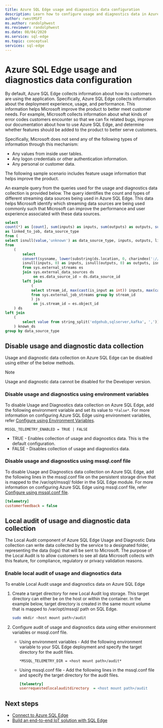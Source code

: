 ```yaml
---
title: Azure SQL Edge usage and diagnostics data configuration
description: Learn how to configure usage and diagnostics data in Azure SQL Edge.
author: rwestMSFT
ms.author: randolphwest
ms.reviewer: randolphwest
ms.date: 08/04/2020
ms.service: sql-edge
ms.topic: conceptual
services: sql-edge
---
```


# Azure SQL Edge usage and diagnostics data configuration

By default, Azure SQL Edge collects information about how its customers are using the application. Specifically, Azure SQL Edge collects information about the deployment experience, usage, and performance. This information helps Microsoft improve the product to better meet customer needs. For example, Microsoft collects information about what kinds of error codes customers encounter so that we can fix related bugs, improve our documentation about how to use Azure SQL Edge, and determine whether features should be added to the product to better serve customers.

Specifically, Microsoft does not send any of the following types of information through this mechanism:

- Any values from inside user tables.
- Any logon credentials or other authentication information.
- Any personal or customer data.

The following sample scenario includes feature usage information that helps improve the product.

An example query from the queries used for the usage and diagnostics data collection is provided below. The query identifies the count and types of different streaming data sources being used in Azure SQL Edge. This data helps Microsoft identify which streaming data sources are being used commonly such that Microsoft can improve the performance and user experience associated with these data sources. 

```sql
select 
count(*) as [count], sum(inputs) as inputs, sum(outputs) as outputs, sum(linked_to_job) 
as linked_to_job, data_source_type
from ( 
select isnull(value,'unknown') as data_source_type, inputs, outputs, linked_to_job
from 
    ( 
        select 
        convert(sysname, lower(substring(ds.location, 0, charindex('://', ds.location))), 1) as data_source_type, 
        isnull(inputs, 0) as inputs, isnull(outputs, 0) as outputs, isnull(js.stream_id/js.stream_id, 0) as linked_to_job 
        from sys.external_streams es
        join sys.external_data_sources ds 
             on es.data_source_id = ds.data_source_id
        left join 
            ( 
            select stream_id, max(cast(is_input as int)) inputs, max(cast(is_output as int)) outputs 
            from sys.external_job_streams group by stream_id 
            ) js
             on js.stream_id = es.object_id 
    ) ds
left join 
    (
        select value from string_split('edgehub,sqlserver,kafka', ',')) as known_ep on data_source_type = value 
    ) known_ds
group by data_source_type
```

## Disable usage and diagnostic data collection

Usage and diagnostic data collection on Azure SQL Edge can be disabled using either of the below methods.

> [!NOTE]
> Usage and diagnostic data cannot be disabled for the Developer version.

### Disable usage and diagnostics using environment variables

To disable Usage and Diagnostics data collection on Azure SQL Edge, add the following environment variable and set its value to `*False*`. For more information on configuring Azure SQL Edge using environment variables, refer [Configure using Environment Variables](configure.md#configure-by-using-environment-variables).

`MSSQL_TELEMETRY_ENABLED = TRUE | FALSE`

- TRUE - Enables collection of usage and diagnostics data. This is the default configuration.
- FALSE - Disables collection of usage and diagnostics data.

### Disable usage and diagnostics using mssql.conf file

To disable Usage and Diagnostics data collection on Azure SQL Edge, add the following lines in the mssql.conf file on the persistent storage drive that is mapped to the /var/opt/mssql/ folder in the SQL Edge module. For more information on configuring Azure SQL Edge using mssql.conf file, refer [Configure using mssql.conf file](configure.md#configure-by-using-an-mssqlconf-file).

```ini
[telemetry]
customerfeedback = false
```

## Local audit of usage and diagnostic data collection

The Local Audit component of Azure SQL Edge Usage and Diagnostic Data collection can write data collected by the service to a designated folder, representing the data (logs) that will be sent to Microsoft. The purpose of the Local Audit is to allow customers to see all data Microsoft collects with this feature, for compliance, regulatory or privacy validation reasons.

### Enable local audit of usage and diagnostics data

To enable Local Audit usage and diagnostics data on Azure SQL Edge

1. Create a target directory for new Local Audit log storage. This target directory can either be on the host or within the container. In the example below, target directory is created in the same mount volume that is mapped to /var/opt/mssql/ path on SQL Edge.

   ```bash
   sudo mkdir <host mount path>/audit
   ```

2. Configure audit of usage and diagnostics data using either environment variables or mssql.conf file.

   - Using environment variables - Add the following environment variable to your SQL Edge deployment and specify the target directory for the audit files.
   
     `*MSSQL_TELEMETRY_DIR = <host mount path>/audit*`
   
   - Using mssql.conf file - Add the following lines in the mssql.conf file and specify the target directory for the audit files.
       ```ini
       [telemetry]
       userrequestedlocalauditdirectory  = <host mount path>/audit
       ```  

## Next steps

- [Connect to Azure SQL Edge](connect.md)
- [Build an end-to-end IoT solution with SQL Edge](tutorial-deploy-azure-resources.md)
